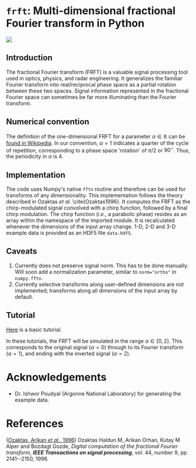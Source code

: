 # `frft`: Multi-dimensional fractional Fourier transform in Python
<img src="WavePropagation.gif">

## Introduction

The fractional Fourier transform (FRFT) is a valuable signal processing tool used in optics, physics, and radar engineering. 
It generalizes the familiar Fourier transform into real/reciprocal phase space as a partial rotation between these two spaces. 
Signal information represented in the fractional Fourier space can sometimes be far more illuminating than the Fourier transform. 

## Numerical convention
The definition of the one-dimensional FRFT for a parameter $\alpha \in \mathbb{R}$ can be [found in Wikipedia](https://en.wikipedia.org/wiki/Fractional_Fourier_transform#Definition). 
In our convention, $\alpha = 1$ indicates a quarter of the cycle of repetition, corresponding to a phase space 'rotation' of $\pi/2$ or $90^\circ$. 
Thus, the periodicity in $\alpha$ is $4$. 

## Implementation

The code uses Numpy's native `fftn` routine and therefore can be used for transforms of any dimensionality.
This implementation follows the theory described in Ozaktas _et al._ \cite{Ozaktas1996}. 
It computes the FRFT as the chirp-modulated signal convolved with a chirp function, followed by a final chirp modulation. 
The chirp function (_i.e._, a parabolic phase) resides as an array within the namespace of the imported module. 
It is recalculated whenever the dimensions of the input array change. 
1-D, 2-D and 3-D example data is provided as an HDF5 file `data.hdf5`. 

## Caveats
   1. Currently does not preserve signal norm. This has to be done manually. Will soon add a normalization parameter, similar to `norm="ortho"` in `numpy.fftn`. 
   1. Currently selective transforms along user-defined dimensions are not implemented; transforms along all dimensions of the input array by default. 

## Tutorial
[Here](https://github.com/siddharth-maddali/frft/blob/main/tutorial.ipynb) is a basic tutorial.

In these tutorials, the FRFT will be simulated in the range $\alpha \in [0, 2]$. 
This corresponds to the original signal ($\alpha = 0$) through to its Fourier transform ($\alpha = 1$), and ending with the inverted signal ($\alpha = 2$). 


# Acknowledgements

   * Dr. Ishwor Poudyal (Argonne National Laboratory) for generating the example data.

# References

(<a id="cit-Ozaktas1996" href="#call-Ozaktas1996">Ozaktas, Arikan <em>et al.</em>, 1996</a>) Ozaktas Haldun M, Arikan Orhan, Kutay M Alper and Bozdagt Gozde, <em>Digital computation of the fractional Fourier transform</em>, **<em>IEEE Transactions on signal processing</em>**, vol. 44, number 9, pp. 2141--2150,  1996.


